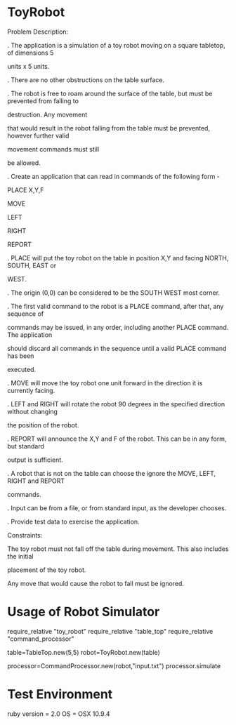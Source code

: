 ToyRobot
========

Problem Description:

. The application is a simulation of a toy robot moving on a square tabletop, of dimensions 5 

units x 5 units.

. There are no other obstructions on the table surface.

. The robot is free to roam around the surface of the table, but must be prevented from falling to 

destruction. Any movement

that would result in the robot falling from the table must be prevented, however further valid 

movement commands must still

be allowed.

. Create an application that can read in commands of the following form -

PLACE X,Y,F

MOVE

LEFT

RIGHT

REPORT

. PLACE will put the toy robot on the table in position X,Y and facing NORTH, SOUTH, EAST or 

WEST.

. The origin (0,0) can be considered to be the SOUTH WEST most corner.

. The first valid command to the robot is a PLACE command, after that, any sequence of 

commands may be issued, in any order, including another PLACE command. The application 

should discard all commands in the sequence until a valid PLACE command has been 

executed.

. MOVE will move the toy robot one unit forward in the direction it is currently facing.

. LEFT and RIGHT will rotate the robot 90 degrees in the specified direction without changing 

the position of the robot.

. REPORT will announce the X,Y and F of the robot. This can be in any form, but standard 

output is sufficient.

. A robot that is not on the table can choose the ignore the MOVE, LEFT, RIGHT and REPORT 

commands.

. Input can be from a file, or from standard input, as the developer chooses.

. Provide test data to exercise the application.

Constraints:

The toy robot must not fall off the table during movement. This also includes the initial 

placement of the toy robot.

Any move that would cause the robot to fall must be ignored.

Usage of Robot Simulator 
========================

require_relative "toy_robot"
require_relative "table_top"
require_relative "command_processor"

table=TableTop.new(5,5)
robot=ToyRobot.new(table)

processor=CommandProcessor.new(robot,"input.txt")
processor.simulate

Test Environment 
================
ruby version = 2.0
OS = OSX 10.9.4
